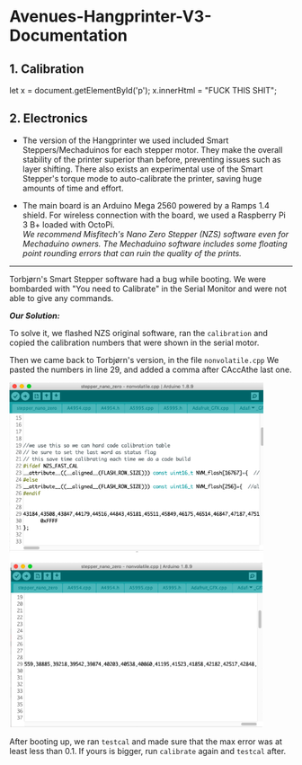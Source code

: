 # Avenues-Hangprinter-V3-Documentation

## **1. Calibration**
<p words here












<script>
  let  x = document.getElementById('p');
  x.innerHtml = "FUCK THIS SHIT";

</script>



## **2. Electronics**
- The version of the Hangprinter we used included Smart Steppers/Mechaduinos for each stepper motor. They make the overall stability of the printer superior than before, preventing issues such as layer shifting. There also exists an experimental use of the Smart Stepper's torque mode to auto-calibrate the printer, saving huge amounts of time and effort.
>
- The main board is an Arduino Mega 2560 powered by a Ramps 1.4 shield. For wireless connection with the board, we used a Raspberry Pi 3 B+ loaded with OctoPi.
<br>  *We recommend Misfitech's Nano Zero Stepper (NZS) software even for Mechaduino owners. The Mechaduino software includes some floating point rounding errors that can ruin the quality of the prints.*

___
Torbjørn's Smart Stepper software had a bug while booting. We were bombarded with "You need to Calibrate" in the Serial Monitor and were not able to give any commands.

***Our Solution:*** 

To solve it, we flashed NZS original software, ran the `calibration` and copied the calibration numbers that were shown in the serial motor.


Then we came back to Torbjørn's version, in the file `nonvolatile.cpp` We pasted the numbers in line 29, and added a comma after CAccAthe last one.
  
  ![Numbers](/CalNumbers.png)


After booting up, we ran `testcal` and made sure that the max error was at least less than 0.1. If yours is bigger, run `calibrate` again and `testcal` after.